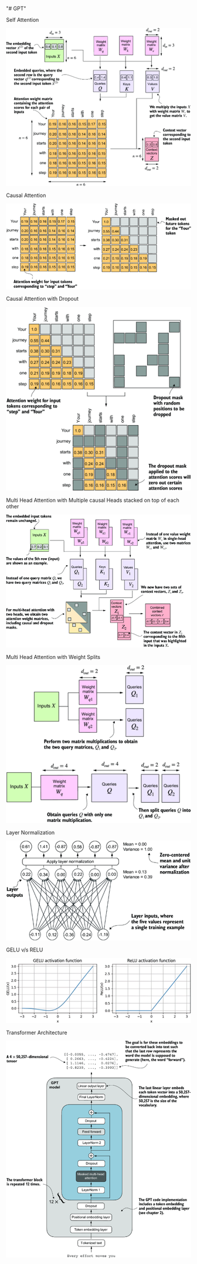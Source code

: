 "# GPT" 

Self Attention

![Self Attention](artifacts/selfattention.png)

Causal Attention

![Causal Attention](artifacts/causalattention.png)

Causal Attention with Dropout

![causal Attention with Dropout](artifacts/causalattentionwithdropout.png)

Multi Head Attention with Multiple causal Heads stacked on top of each other

![Multi Head Attention](artifacts/multiheadattention_v1.png)

Multi Head Attention with Weight Splits

![Multi Head Attention with Weight Splits](artifacts/multiheadattention_v2.png)

Layer Normalization

![Layer Normalization](artifacts/layernorm.png)

GELU v/s RELU

![GELU](artifacts/gelu.png)

Transformer Architecture

![Transformmer Architecture](artifacts/transformer.png)